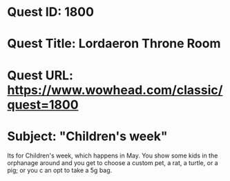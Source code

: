 # Quest ID: 1800
# Quest Title: Lordaeron Throne Room
# Quest URL: https://www.wowhead.com/classic/quest=1800
# Subject: "Children's week"
Its for Children's week, which happens in May. You show some kids in the orphanage around and you get to choose a custom pet, a rat, a turtle, or a pig; or you c an opt to take a 5g bag.